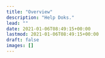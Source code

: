 ```yaml
---
title: "Overview"
description: "Help Doks."
lead: ""
date: 2021-01-06T08:49:15+00:00
lastmod: 2021-01-06T08:49:15+00:00
draft: false
images: []
---
```

